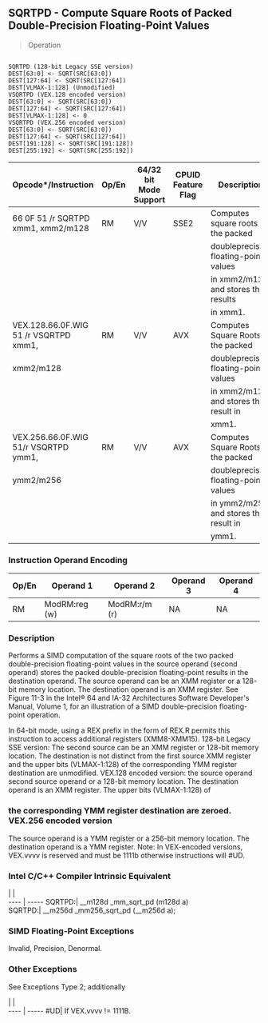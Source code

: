 ## SQRTPD - Compute Square Roots of Packed Double-Precision Floating-Point Values

> Operation
``` slim

SQRTPD (128-bit Legacy SSE version)
DEST[63:0] <- SQRT(SRC[63:0])
DEST[127:64] <- SQRT(SRC[127:64])
DEST[VLMAX-1:128] (Unmodified)
VSQRTPD (VEX.128 encoded version)
DEST[63:0] <- SQRT(SRC[63:0])
DEST[127:64] <- SQRT(SRC[127:64])
DEST[VLMAX-1:128] <- 0
VSQRTPD (VEX.256 encoded version)
DEST[63:0] <- SQRT(SRC[63:0])
DEST[127:64] <- SQRT(SRC[127:64])
DEST[191:128] <- SQRT(SRC[191:128])
DEST[255:192] <- SQRT(SRC[255:192])

```

 Opcode\*/Instruction                  | Op/En| 64/32 bit Mode Support| CPUID Feature Flag| Description                          
 ---  | --- | --- | --- | ---
 66 0F 51 /r SQRTPD xmm1, xmm2/m128   | RM   | V/V                   | SSE2              | Computes square roots of the packed  
                                      |      |                       |                   | doubleprecision floating-point values
                                      |      |                       |                   | in xmm2/m128 and stores the results  
                                      |      |                       |                   | in xmm1.                             
 VEX.128.66.0F.WIG 51 /r VSQRTPD xmm1,| RM   | V/V                   | AVX               | Computes Square Roots of the packed  
 xmm2/m128                            |      |                       |                   | doubleprecision floating-point values
                                      |      |                       |                   | in xmm2/m128 and stores the result in
                                      |      |                       |                   | xmm1.                                
 VEX.256.66.0F.WIG 51/r VSQRTPD ymm1, | RM   | V/V                   | AVX               | Computes Square Roots of the packed  
 ymm2/m256                            |      |                       |                   | doubleprecision floating-point values
                                      |      |                       |                   | in ymm2/m256 and stores the result in
                                      |      |                       |                   | ymm1.                                

### Instruction Operand Encoding
 Op/En| Operand 1    | Operand 2    | Operand 3| Operand 4
 ---  | --- | --- | --- | ---
 RM   | ModRM:reg (w)| ModRM:r/m (r)| NA       | NA       

### Description
Performs a SIMD computation of the square roots of the two packed double-precision
floating-point values in the source operand (second operand) stores the packed
double-precision floating-point results in the destination operand. The source
operand can be an XMM register or a 128-bit memory location. The destination
operand is an XMM register. See Figure 11-3 in the Intel® 64 and IA-32 Architectures
Software Developer's Manual, Volume 1, for an illustration of a SIMD double-precision
floating-point operation.

In 64-bit mode, using a REX prefix in the form of REX.R permits this instruction
to access additional registers (XMM8-XMM15). 128-bit Legacy SSE version: The
second source can be an XMM register or 128-bit memory location. The destination
is not distinct from the first source XMM register and the upper bits (VLMAX-1:128)
of the corresponding YMM register destination are unmodified. VEX.128 encoded
version: the source operand second source operand or a 128-bit memory location.
The destination operand is an XMM register. The upper bits (VLMAX-1:128) of
### the corresponding YMM register destination are zeroed. VEX.256 encoded version
The source operand is a YMM register or a 256-bit memory location. The destination
operand is a YMM register. Note: In VEX-encoded versions, VEX.vvvv is reserved
and must be 1111b otherwise instructions will #UD.



### Intel C/C++ Compiler Intrinsic Equivalent
   | |  
---- | -----
 SQRTPD:| __m128d _mm_sqrt_pd (m128d a)      
 SQRTPD:| __m256d _mm256_sqrt_pd (__m256d a);

### SIMD Floating-Point Exceptions
Invalid, Precision, Denormal.


### Other Exceptions
See Exceptions Type 2; additionally

   | |  
---- | -----
 #UD| If VEX.vvvv != 1111B.
